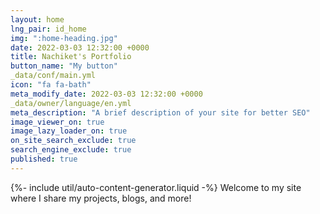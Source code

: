 ```yaml
---
layout: home
lng_pair: id_home
img: ":home-heading.jpg"
date: 2022-03-03 12:32:00 +0000
title: Nachiket's Portfolio
button_name: "My button"
_data/conf/main.yml
icon: "fa fa-bath"
meta_modify_date: 2022-03-03 12:32:00 +0000
_data/owner/language/en.yml
meta_description: "A brief description of your site for better SEO"
image_viewer_on: true
image_lazy_loader_on: true
on_site_search_exclude: true
search_engine_exclude: true
published: true
---
```

{%- include util/auto-content-generator.liquid -%}
Welcome to my site where I share my projects, blogs, and more!
